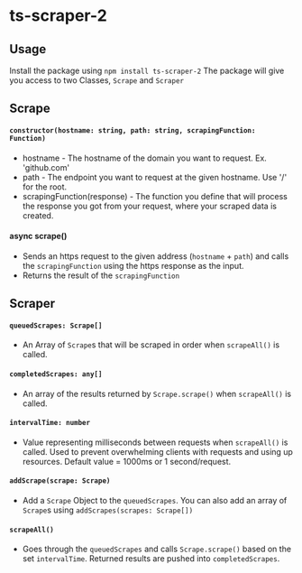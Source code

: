 # ts-scraper-2
## Usage
Install the package using
`npm install ts-scraper-2`
The package will give you access to two Classes, `Scrape` and `Scraper`
## Scrape
#### `constructor(hostname: string, path: string, scrapingFunction: Function)`
- hostname - The hostname of the domain you want to request. Ex. 'github.com'
- path - The endpoint you want to request at the given hostname. Use '/' for the root.
- scrapingFunction(response) - The function you define that will process the response you got from your request, where your scraped data is created.
#### async scrape()
- Sends an https request to the given address (`hostname` + `path`) and calls the `scrapingFunction` using the https response as the input.
- Returns the result of the `scrapingFunction`
## Scraper
#### `queuedScrapes: Scrape[]`
- An Array of `Scrape`s that will be scraped in order when `scrapeAll()` is called.
#### `completedScrapes: any[]`
- An array of the results returned by `Scrape.scrape()` when `scrapeAll()` is called.
#### `intervalTime: number`
- Value representing milliseconds between requests when `scrapeAll()` is called. Used to prevent overwhelming clients with requests and using up resources. Default value = 1000ms or 1 second/request.
#### `addScrape(scrape: Scrape)`
- Add a `Scrape` Object to the `queuedScrapes`. You can also add an array of `Scrape`s using `addScrapes(scrapes: Scrape[])`
#### `scrapeAll()`
- Goes through the `queuedScrapes` and calls `Scrape.scrape()` based on the set `intervalTime`. Returned results are pushed into `completedScrapes`.